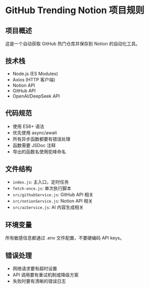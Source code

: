 # GitHub Trending Notion 项目规则

## 项目概述
这是一个自动获取 GitHub 热门仓库并保存到 Notion 的自动化工具。

## 技术栈
- Node.js (ES Modules)
- Axios (HTTP 客户端)
- Notion API
- GitHub API
- OpenAI/DeepSeek API

## 代码规范
- 使用 ES6+ 语法
- 优先使用 async/await
- 所有异步函数都要有错误处理
- 函数需要 JSDoc 注释
- 导出的函数名使用驼峰命名

## 文件结构
- `index.js`: 主入口，定时任务
- `fetch-once.js`: 单次执行脚本
- `src/githubService.js`: GitHub API 相关
- `src/notionService.js`: Notion API 相关
- `src/aiService.js`: AI 内容生成相关

## 环境变量
所有敏感信息都通过 .env 文件配置，不要硬编码 API keys。

## 错误处理
- 网络请求要有超时设置
- API 调用要有重试机制或降级方案
- 失败时要有清晰的错误日志

